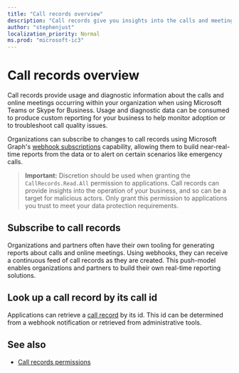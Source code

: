 ```yaml
---
title: "Call records overview"
description: "Call records give you insights into the calls and meetings performed within your organization."
author: "stephenjust"
localization_priority: Normal
ms.prod: "microsoft-ic3"
---
```


# Call records overview

Call records provide usage and diagnostic information about the calls and online meetings occurring within your organization when using Microsoft Teams or Skype for Business. Usage and diagnostic data can be consumed to produce custom reporting for your business to help monitor adoption or to troubleshoot call quality issues.

Organizations can subscribe to changes to call records using Microsoft Graph's [webhook subscriptions](/graph/api/resources/webhooks?view=graph-rest-beta) capability, allowing them to build near-real-time reports from the data or to alert on certain scenarios like emergency calls.

> **Important:** Discretion should be used when granting the `CallRecords.Read.All` permission to applications. Call records can provide insights into the operation of your business, and so can be a target for malicious actors. Only grant this permission to applications you trust to meet your data protection requirements.

## Subscribe to call records

Organizations and partners often have their own tooling for generating reports about calls and online meetings. Using webhooks, they can receive a continuous feed of call records as they are created. This push-model enables organizations and partners to build their own real-time reporting solutions.

## Look up a call record by its call id

Applications can retrieve a [call record](/graph/api/resources/callrecords-callrecord?view=graph-rest-beta) by its id. This id can be determined from a webhook notification or retrieved from administrative tools.

## See also

- [Call records permissions](/graph/permissions-reference#call-records-permissions)
